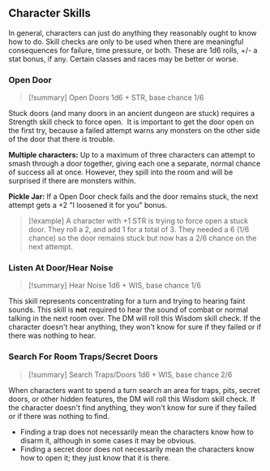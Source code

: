 ## Character Skills

In general, characters can just do anything they reasonably ought to know how to do. Skill checks are only to be used when there are meaningful consequences for failure, time pressure, or both. These are 1d6 rolls, +/- a stat bonus, if any. Certain classes and races may be better or worse.

### Open Door

> [!summary] Open Doors
>1d6 + STR, base chance 1/6

Stuck doors (and many doors in an ancient dungeon are stuck) requires a Strength skill check to force open.  It is important to get the door open on the first try, because a failed attempt warns any monsters on the other side of the door that there is trouble.

**Multiple characters:** Up to a maximum of three characters can attempt to smash through a door together, giving each one a separate, normal chance of success all at once. However, they spill into the room and will be surprised if there are monsters within.

**Pickle Jar:** If a Open Door check fails and the door remains stuck, the next attempt gets a +2 "I loosened it for you" bonus.

> [!example]
> A character with +1 STR is trying to force open a stuck door. They roll a 2, and add 1 for a total of 3. They needed a 6 (1/6 chance) so the door remains stuck but now has a 2/6 chance on the next attempt.

  

### Listen At Door/Hear Noise

> [!summary] Hear Noise
>1d6 + WIS, base chance 1/6


This skill represents concentrating for a turn and trying to hearing faint sounds. This skill is **not** required to hear the sound of combat or normal talking in the next room over. The DM will roll this Wisdom skill check. If the character doesn't hear anything, they won't know for sure if they failed or if there was nothing to hear.

### Search For Room Traps/Secret Doors
> [!summary] Search Traps/Doors
>1d6 + WIS, base chance 2/6
  
When characters want to spend a turn search an area for traps, pits, secret doors, or other hidden features, the DM will roll this Wisdom skill check. If the character doesn't find anything, they won't know for sure if they failed or if there was nothing to find.

  


* Finding a trap does not necessarily mean the characters know how to disarm it, although in some cases it may be obvious.
* Finding a secret door does not necessarily mean the characters know how to open it; they just know that it is there.